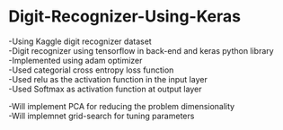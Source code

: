 # Digit-Recognizer-Using-Keras
-Using Kaggle digit recognizer dataset<br />
-Digit recognizer using tensorflow in back-end and keras python library<br />
-Implemented using adam optimizer<br />
-Used categorial cross entropy loss function<br />
-Used relu as the activation function in the input layer<br />
-Used Softmax as activation function at output layer<br />

-Will implement PCA for reducing the problem dimensionality<br />
-Will implemnet grid-search for tuning parameters<br />
